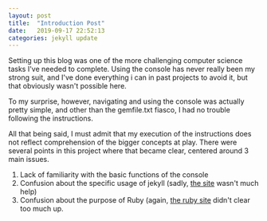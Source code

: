 ```yaml
---
layout: post
title:  "Introduction Post"
date:   2019-09-17 22:52:13
categories: jekyll update
---
```

Setting up this blog was one of the more challenging computer science tasks I've needed to complete. Using the console has never really been my strong suit, and I've done everything i can in past projects to avoid it, but that obviously wasn't possible here.

To my surprise, however, navigating and using the console was actually pretty simple, and other than the gemfile.txt fiasco, I had no trouble following the instructions.

All that being said, I must admit that my execution of the instructions does not reflect comprehension of the bigger concepts at play. There were several points in this project where that became clear, centered around 3 main issues.

1. Lack of familiarity with the basic functions of the console
2. Confusion about the specific usage of jekyll (sadly, [the site][jekyll-site] wasn't much help)
3. Confusion about the purpose of Ruby (again, [the ruby site][ruby-site] didn't clear too much up.	


[jekyll-site]: https://jekyllrb.com/
[ruby-site]: https://www.ruby-lang.org/en/documentation/installation/
